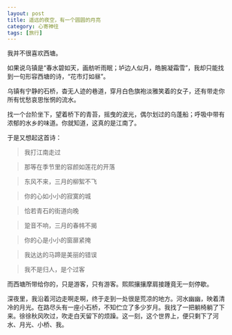 ```yaml
---
layout: post
title: 遥远的夜空，有一个圆圆的月亮
category: 心寄神往
tags: [旅行]
---
```

我并不很喜欢西塘。

如果说乌镇是“春水碧如天，画舫听雨眠；垆边人似月，皓腕凝霜雪”，我却只能找到一句形容西塘的诗，“花市灯如昼”。

乌镇有宁静的石桥，杳无人迹的巷道，穿月白色旗袍淡雅笑着的女子，还有带走你所有忧愁哀思怅惘的流水。

找一个台阶坐下，望着桥下的青苔，摇曳的波光，偶尔划过的乌蓬船；呼吸中带有浓郁的水乡的味道。你就知道，这真的是江南了。

于是又想起这首诗：

>我打江南走过 

>那等在季节里的容颜如莲花的开落 

>东风不来，三月的柳絮不飞 

>你的心如小小的寂寞的城 

>恰若青石的街道向晚 

>跫音不响，三月的春帏不揭 

>你的心是小小的窗扉紧掩 

>我达达的马蹄是美丽的错误 

>我不是归人，是个过客

而西塘所带给你的，只是游客，只有游客。熙熙攘攘摩肩接踵竟无一刻停歇。

深夜里，我沿着河边走啊走啊，终于走到一处很是荒凉的地方。河水幽幽，映着清冷的月光。在路尽头有一座小石桥，不知伫立了多少岁月。我找了一把躺椅躺了下来。徐徐秋风吹过，吹走白天留下的烦躁。这一刻，这个世界上，便只剩下了河水、月光、小桥、我。